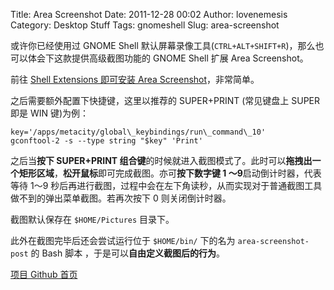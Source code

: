 Title: Area Screenshot
Date: 2011-12-28 00:02
Author: lovenemesis
Category: Desktop Stuff
Tags: gnomeshell
Slug: area-screenshot

或许你已经使用过 GNOME Shell
默认屏幕录像工具(`CTRL+ALT+SHIFT+R`)，那么也可以体会下这款提供高级截图功能的
GNOME Shell 扩展 Area Screenshot。

前往 [Shell Extensions 即可安装 Area
Screenshot](https://extensions.gnome.org/extension/61/area-screenshot/)，非常简单。

之后需要额外配置下快捷键，这里以推荐的 SUPER+PRINT (常见键盘上 SUPER
即是 WIN 键)为例：

`key='/apps/metacity/global\_keybindings/run\_command\_10'`  
`gconftool-2 -s --type string "$key" 'Print'`

之后当**按下 SUPER+PRINT
组合键**的时候就进入截图模式了。此时可以**拖拽出一个矩形区域**，**松开鼠标**即可完成截图。亦可**按下数字键
1 ～9**启动倒计时器，代表等待 1～9
秒后再进行截图，过程中会在左下角读秒，从而实现对于普通截图工具做不到的弹出菜单截图。若再次按下
0 则关闭倒计时器。

截图默认保存在 `$HOME/Pictures` 目录下。

此外在截图完毕后还会尝试运行位于 `$HOME/bin/` 下的名为
`area-screenshot-post` 的 Bash 脚本 ，于是可以**自由定义截图后的行为**。

[项目 Github
首页](https://github.com/DASPRiD/gnome-shell-extension-area-screenshot)
